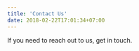 ```yaml
---
title: 'Contact Us'
date: 2018-02-22T17:01:34+07:00
---
```


If you need to reach out to us, get in touch.
